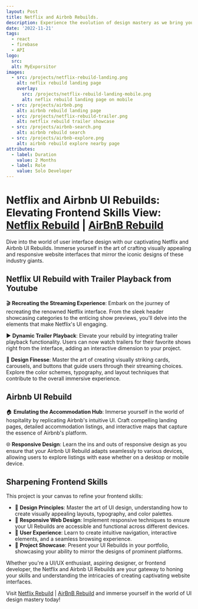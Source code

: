 ```yaml
---
layout: Post
title: Netflix and Airbnb Rebuilds.
description: Experience the evolution of design mastery as we bring you the Netflix and Airbnb UI rebuilds. Immerse yourself in the world of user interface design as we meticulously recreate the captivating interfaces of these industry giants. From Netflix's sleek streaming experience to Airbnb's intuitive accommodation hub, our projects showcase the power of responsive design, captivating visuals, and interactive elements. Elevate your frontend skills and explore the art of UI design with our dynamic recreations that pay homage to the best in the business
date: '2022-11-21'
tags:
  - react
  - firebase
  - API
logo:
  src: 
  alt: MyExporsitor
images:
  - src: /projects/netflix-rebuild-landing.png
    alt: neflix rebuild landing page
    overlay:
      src: /projects/netflix-rebuild-landing-mobile.png
      alt: neflix rebuild landing page on mobile
  - src: /projects/airbnb.png
    alt: airbnb rebuild landing page
  - src: /projects/netflix-rebuild-trailer.png
    alt: netflix rebuild trailer showcase
  - src: /projects/airbnb-search.png
    alt: airbnb rebuild search 
  - src: /projects/airbnb-explore.png
    alt: airbnb rebuild explore nearby page
attributes:
  - label: Duration
    value: 2 Months
  - label: Role
    value: Solo Developer
---
```


# Netflix and Airbnb UI Rebuilds: Elevating Frontend Skills View: [Netflix Rebuild](https://netflix-clone-743e0.web.app/) | [AirBnB Rebuild](https://air-bnb-clone-4b0bd.web.app/)

Dive into the world of user interface design with our captivating Netflix and Airbnb UI Rebuilds. Immerse yourself in the art of crafting visually appealing and responsive website interfaces that mirror the iconic designs of these industry giants.

## Netflix UI Rebuild with Trailer Playback from Youtube

🎬 **Recreating the Streaming Experience**: Embark on the journey of recreating the renowned Netflix interface. From the sleek header showcasing categories to the enticing show previews, you'll delve into the elements that make Netflix's UI engaging.

▶️ **Dynamic Trailer Playback**: Elevate your rebuild by integrating trailer playback functionality. Users can now watch trailers for their favorite shows right from the interface, adding an interactive dimension to your project.

🎨 **Design Finesse**: Master the art of creating visually striking cards, carousels, and buttons that guide users through their streaming choices. Explore the color schemes, typography, and layout techniques that contribute to the overall immersive experience.

## Airbnb UI Rebuild

🏠 **Emulating the Accommodation Hub**: Immerse yourself in the world of hospitality by replicating Airbnb's intuitive UI. Craft compelling landing pages, detailed accommodation listings, and interactive maps that capture the essence of Airbnb's platform.

🌐 **Responsive Design**: Learn the ins and outs of responsive design as you ensure that your Airbnb UI Rebuild adapts seamlessly to various devices, allowing users to explore listings with ease whether on a desktop or mobile device.

## Sharpening Frontend Skills

This project is your canvas to refine your frontend skills:

- 🎨 **Design Principles**: Master the art of UI design, understanding how to create visually appealing layouts, typography, and color palettes.
- 📱 **Responsive Web Design**: Implement responsive techniques to ensure your UI Rebuilds are accessible and functional across different devices.
- 🚀 **User Experience**: Learn to create intuitive navigation, interactive elements, and a seamless browsing experience.
- 🎉 **Project Showcase**: Present your UI Rebuilds in your portfolio, showcasing your ability to mirror the designs of prominent platforms.

Whether you're a UI/UX enthusiast, aspiring designer, or frontend developer, the Netflix and Airbnb UI Rebuilds are your gateway to honing your skills and understanding the intricacies of creating captivating website interfaces.

Visit [Netflix Rebuild](https://netflix-clone-743e0.web.app/) | [AirBnB Rebuild](https://air-bnb-clone-4b0bd.web.app/) and immerse yourself in the world of UI design mastery today!
